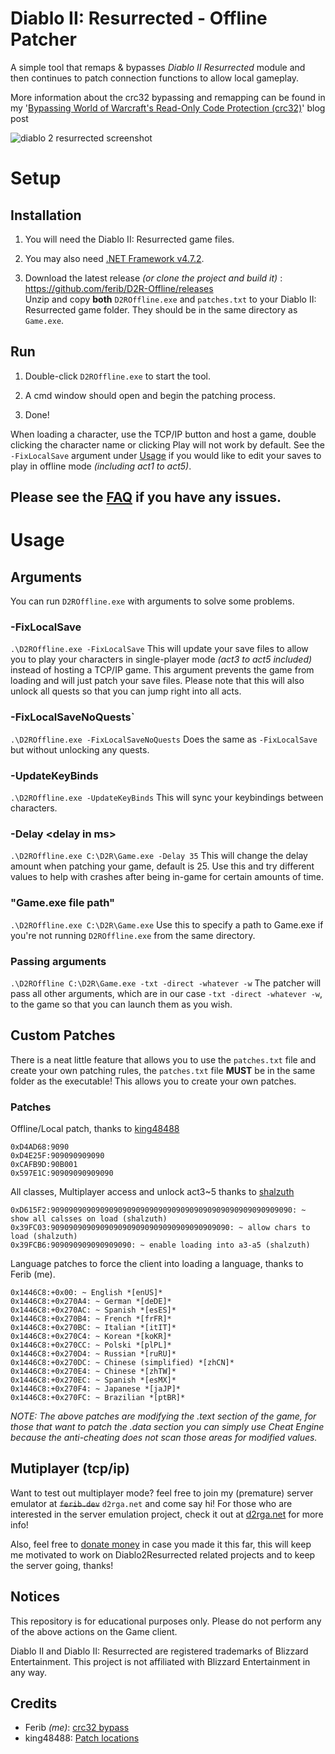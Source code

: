 # Diablo II: Resurrected - Offline Patcher

A simple tool that remaps & bypasses *Diablo II Resurrected* module and then continues to patch connection functions to allow local gameplay. 

More information about the crc32 bypassing and remapping can be found in my '[Bypassing World of Warcraft's Read-Only Code Protection (crc32)](https://ferib.dev/blog.php?l=post/Bypassing_World_of_Warcraft_Crc32_Integrity_Checks)' blog post

![diablo 2 resurrected screenshot](https://github.com/ferib/D2R-Offline/blob/master/img/weird_group_flex.jpg?raw=true)

# Setup
## Installation


1. You will need the Diablo II: Resurrected game files.

1. You may also need [.NET Framework v4.7.2](https://dotnet.microsoft.com/download/dotnet-framework/thank-you/net472-web-installer).

1. Download the latest release *(or clone the project and build it)* :  
https://github.com/ferib/D2R-Offline/releases  
Unzip and copy **both** `D2ROffline.exe` and `patches.txt` to your Diablo II: Resurrected game folder. They should be in the same directory as `Game.exe`.

## Run

1. Double-click `D2ROffline.exe` to start the tool.

1. A cmd window should open and begin the patching process.

1. Done!

When loading a character, use the TCP/IP button and host a game, double clicking the character name or clicking Play will not work by default. See the `-FixLocalSave` argument under [Usage](#Usage) if you would like to edit your saves to play in offline mode *(including act1 to act5)*.

## Please see the [FAQ](FAQ.md) if you have any issues.

# Usage

## Arguments
You can run `D2ROffline.exe` with arguments to solve some problems.

### -FixLocalSave
`.\D2ROffline.exe -FixLocalSave` This will update your save files to allow you to play your characters in single-player mode *(act3 to act5 included)* instead of hosting a TCP/IP game. This argument prevents the game from loading and will just patch your save files. Please note that this will also unlock all quests so that you can jump right into all acts.

### -FixLocalSaveNoQuests`
`.\D2ROffline.exe -FixLocalSaveNoQuests` Does the same as `-FixLocalSave` but without unlocking any quests.

### -UpdateKeyBinds
`.\D2ROffline.exe -UpdateKeyBinds` This will sync your keybindings between characters.

### -Delay \<delay in ms>
`.\D2ROffline.exe C:\D2R\Game.exe -Delay 35` This will change the delay amount when patching your game, default is 25. Use this and try different values to help with crashes after being in-game for certain amounts of time.

### "Game.exe file path"
`.\D2ROffline.exe C:\D2R\Game.exe` Use this to specify a path to Game.exe if you're not running `D2ROffline.exe` from the same directory.

### Passing arguments
`.\D2ROffline C:\D2R\Game.exe -txt -direct -whatever -w` The patcher will pass all other arguments, which are in our case `-txt -direct -whatever -w`, to the game so that you can launch them as you wish.

## Custom Patches

There is a neat little feature that allows you to use the `patches.txt` file and create your own patching rules, the `patches.txt` file **MUST** be in the same folder as the executable!
This allows you to create your own patches.

### Patches

Offline/Local patch, thanks to [king48488](https://www.ownedcore.com/forums/diablo-2-resurrected/diablo-2-resurrected-bots-programs/940315-some-basic-offsets-let-you-play-offline.html)
```
0xD4AD68:9090
0xD4E25F:909090909090
0xCAFB9D:90B001
0x597E1C:90909090909090
```

All classes, Multiplayer access and unlock act3~5 thanks to [shalzuth]()
```
0xD615F2:909090909090909090909090909090909090909090909090909090: ~ show all calsses on load (shalzuth)
0x39FC03:9090909090909090909090909090909090909090: ~ allow chars to load (shalzuth)
0x39FCB6:909090909090909090: ~ enable loading into a3-a5 (shalzuth)
```

Language patches to force the client into loading a language, thanks to Ferib (me).
```
0x1446C8:+0x00: ~ English *[enUS]*
0x1446C8:+0x270A4: ~ German *[deDE]*
0x1446C8:+0x270AC: ~ Spanish *[esES]*
0x1446C8:+0x270B4: ~ French *[frFR]*
0x1446C8:+0x270BC: ~ Italian *[itIT]*
0x1446C8:+0x270C4: ~ Korean *[koKR]*
0x1446C8:+0x270CC: ~ Polski *[plPL]*
0x1446C8:+0x270D4: ~ Russian *[ruRU]*
0x1446C8:+0x270DC: ~ Chinese (simplified) *[zhCN]*
0x1446C8:+0x270E4: ~ Chinese *[zhTW]*
0x1446C8:+0x270EC: ~ Spanish *[esMX]*
0x1446C8:+0x270F4: ~ Japanese *[jaJP]*
0x1446C8:+0x270FC: ~ Brazilian *[ptBR]*
```

_NOTE: The above patches are modifying the .text section of the game, for those that want to patch the .data section you can simply use Cheat Engine because the anti-cheating does not scan those areas for modified values._

## Mutiplayer (tcp/ip)
Want to test out multiplayer mode? feel free to join my (premature) server emulator at ~~`ferib.dev`~~ `d2rga.net` and come say hi!
For those who are interested in the server emulation project, check it out at [d2rga.net](http://d2rga.net) for more info!

Also, feel free to [donate money](https://github.com/sponsors/ferib) in case you made it this far, this will keep me motivated to work on Diablo2Resurrected related projects and to keep the server going, thanks!

## Notices
This repository is for educational purposes only. 
Please do not perform any of the above actions on the Game client.

Diablo II and Diablo II: Resurrected are registered trademarks of Blizzard Entertainment. 
This project is not affiliated with Blizzard Entertainment in any way.


## Credits
 - Ferib *(me)*: [crc32 bypass](https://ferib.dev/blog.php?l=post/Bypassing_World_of_Warcraft_Crc32_Integrity_Checks)
 - king48488: [Patch locations](https://www.ownedcore.com/forums/diablo-2-resurrected/diablo-2-resurrected-bots-programs/940315-some-basic-offsets-let-you-play-offline.html)
